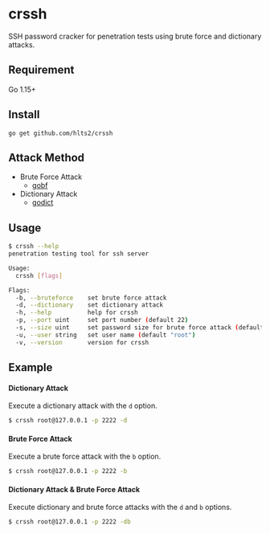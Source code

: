# crssh

SSH password cracker for penetration tests using brute force and dictionary attacks.

## Requirement

Go 1.15+

## Install

```shell
go get github.com/hlts2/crssh
```

## Attack Method

- Brute Force Attack
  - [gobf](https://github.com/hlts2/gobf)
- Dictionary Attack
  - [godict](https://github.com/hlts2/godict)

## Usage

```bash
$ crssh --help
penetration testing tool for ssh server

Usage:
  crssh [flags]

Flags:
  -b, --bruteforce    set brute force attack
  -d, --dictionary    set dictionary attack
  -h, --help          help for crssh
  -p, --port uint     set port number (default 22)
  -s, --size uint     set password size for brute force attack (default 4)
  -u, --user string   set user name (default "root")
  -v, --version       version for crssh
```

## Example

#### Dictionary Attack

Execute a dictionary attack with the `d` option.

```bash
$ crssh root@127.0.0.1 -p 2222 -d
```

#### Brute Force Attack

Execute a brute force attack with the `b` option.

```bash
$ crssh root@127.0.0.1 -p 2222 -b
```

#### Dictionary Attack & Brute Force Attack

Execute dictionary and brute force attacks with the `d` and `b` options.

```bash
$ crssh root@127.0.0.1 -p 2222 -db
```
